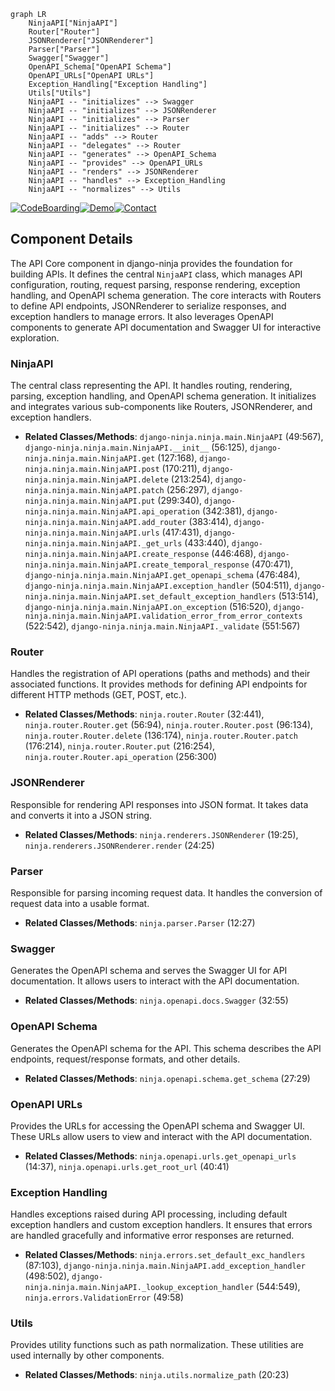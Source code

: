 ```mermaid
graph LR
    NinjaAPI["NinjaAPI"]
    Router["Router"]
    JSONRenderer["JSONRenderer"]
    Parser["Parser"]
    Swagger["Swagger"]
    OpenAPI_Schema["OpenAPI Schema"]
    OpenAPI_URLs["OpenAPI URLs"]
    Exception_Handling["Exception Handling"]
    Utils["Utils"]
    NinjaAPI -- "initializes" --> Swagger
    NinjaAPI -- "initializes" --> JSONRenderer
    NinjaAPI -- "initializes" --> Parser
    NinjaAPI -- "initializes" --> Router
    NinjaAPI -- "adds" --> Router
    NinjaAPI -- "delegates" --> Router
    NinjaAPI -- "generates" --> OpenAPI_Schema
    NinjaAPI -- "provides" --> OpenAPI_URLs
    NinjaAPI -- "renders" --> JSONRenderer
    NinjaAPI -- "handles" --> Exception_Handling
    NinjaAPI -- "normalizes" --> Utils
```
[![CodeBoarding](https://img.shields.io/badge/Generated%20by-CodeBoarding-9cf?style=flat-square)](https://github.com/CodeBoarding/GeneratedOnBoardings)[![Demo](https://img.shields.io/badge/Try%20our-Demo-blue?style=flat-square)](https://www.codeboarding.org/demo)[![Contact](https://img.shields.io/badge/Contact%20us%20-%20codeboarding@gmail.com-lightgrey?style=flat-square)](mailto:codeboarding@gmail.com)

## Component Details

The API Core component in django-ninja provides the foundation for building APIs. It defines the central `NinjaAPI` class, which manages API configuration, routing, request parsing, response rendering, exception handling, and OpenAPI schema generation. The core interacts with Routers to define API endpoints, JSONRenderer to serialize responses, and exception handlers to manage errors. It also leverages OpenAPI components to generate API documentation and Swagger UI for interactive exploration.

### NinjaAPI
The central class representing the API. It handles routing, rendering, parsing, exception handling, and OpenAPI schema generation. It initializes and integrates various sub-components like Routers, JSONRenderer, and exception handlers.
- **Related Classes/Methods**: `django-ninja.ninja.main.NinjaAPI` (49:567), `django-ninja.ninja.main.NinjaAPI.__init__` (56:125), `django-ninja.ninja.main.NinjaAPI.get` (127:168), `django-ninja.ninja.main.NinjaAPI.post` (170:211), `django-ninja.ninja.main.NinjaAPI.delete` (213:254), `django-ninja.ninja.main.NinjaAPI.patch` (256:297), `django-ninja.ninja.main.NinjaAPI.put` (299:340), `django-ninja.ninja.main.NinjaAPI.api_operation` (342:381), `django-ninja.ninja.main.NinjaAPI.add_router` (383:414), `django-ninja.ninja.main.NinjaAPI.urls` (417:431), `django-ninja.ninja.main.NinjaAPI._get_urls` (433:440), `django-ninja.ninja.main.NinjaAPI.create_response` (446:468), `django-ninja.ninja.main.NinjaAPI.create_temporal_response` (470:471), `django-ninja.ninja.main.NinjaAPI.get_openapi_schema` (476:484), `django-ninja.ninja.main.NinjaAPI.exception_handler` (504:511), `django-ninja.ninja.main.NinjaAPI.set_default_exception_handlers` (513:514), `django-ninja.ninja.main.NinjaAPI.on_exception` (516:520), `django-ninja.ninja.main.NinjaAPI.validation_error_from_error_contexts` (522:542), `django-ninja.ninja.main.NinjaAPI._validate` (551:567)

### Router
Handles the registration of API operations (paths and methods) and their associated functions. It provides methods for defining API endpoints for different HTTP methods (GET, POST, etc.).
- **Related Classes/Methods**: `ninja.router.Router` (32:441), `ninja.router.Router.get` (56:94), `ninja.router.Router.post` (96:134), `ninja.router.Router.delete` (136:174), `ninja.router.Router.patch` (176:214), `ninja.router.Router.put` (216:254), `ninja.router.Router.api_operation` (256:300)

### JSONRenderer
Responsible for rendering API responses into JSON format. It takes data and converts it into a JSON string.
- **Related Classes/Methods**: `ninja.renderers.JSONRenderer` (19:25), `ninja.renderers.JSONRenderer.render` (24:25)

### Parser
Responsible for parsing incoming request data. It handles the conversion of request data into a usable format.
- **Related Classes/Methods**: `ninja.parser.Parser` (12:27)

### Swagger
Generates the OpenAPI schema and serves the Swagger UI for API documentation. It allows users to interact with the API documentation.
- **Related Classes/Methods**: `ninja.openapi.docs.Swagger` (32:55)

### OpenAPI Schema
Generates the OpenAPI schema for the API. This schema describes the API endpoints, request/response formats, and other details.
- **Related Classes/Methods**: `ninja.openapi.schema.get_schema` (27:29)

### OpenAPI URLs
Provides the URLs for accessing the OpenAPI schema and Swagger UI. These URLs allow users to view and interact with the API documentation.
- **Related Classes/Methods**: `ninja.openapi.urls.get_openapi_urls` (14:37), `ninja.openapi.urls.get_root_url` (40:41)

### Exception Handling
Handles exceptions raised during API processing, including default exception handlers and custom exception handlers. It ensures that errors are handled gracefully and informative error responses are returned.
- **Related Classes/Methods**: `ninja.errors.set_default_exc_handlers` (87:103), `django-ninja.ninja.main.NinjaAPI.add_exception_handler` (498:502), `django-ninja.ninja.main.NinjaAPI._lookup_exception_handler` (544:549), `ninja.errors.ValidationError` (49:58)

### Utils
Provides utility functions such as path normalization. These utilities are used internally by other components.
- **Related Classes/Methods**: `ninja.utils.normalize_path` (20:23)